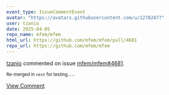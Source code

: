 ```yaml
---
event_type: IssueCommentEvent
avatar: "https://avatars.githubusercontent.com/u/1278247?"
user: tzanio
date: 2025-04-05
repo_name: mfem/mfem
html_url: https://github.com/mfem/mfem/pull/4681
repo_url: https://github.com/mfem/mfem
---
```


<a href='https://github.com/tzanio' target='_blank'>tzanio</a> commented on issue <a href='https://github.com/mfem/mfem/pull/4681' target='_blank'>mfem/mfem#4681</a>.

<small>Re-merged in `next` for testing......</small>

<a href='https://github.com/mfem/mfem/pull/4681' target='_blank'>View Comment</a>